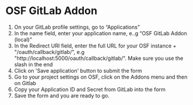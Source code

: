 # OSF GitLab Addon

1. On your GitLab profile settings, go to “Applications”
2. In the name field, enter your application name, e..g “OSF GitLab Addon (local)”
4. In the Redirect URI field, enter the full URL for your OSF instance + "/oauth/callback/gitlab/",
 e.g "http://localhost:5000/oauth/callback/gitlab/". Make sure you use the slash in the end
5. Click on 'Save application' button to submit the form
6. Go to your project settings on OSF, click on the Addons menu and then on Gitlab
7. Copy your Application ID and Secret from GitLab into the form
8. Save the form and you are ready to go.
